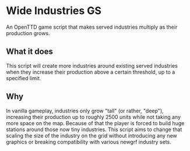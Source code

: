 # Wide Industries GS
An OpenTTD game script that makes served industries multiply as their production grows.

## What it does
This script will create more industries around existing served industries when they increase their production above a certain threshold, up to a specified limit.

## Why
In vanilla gameplay, industries only grow "tall" (or rather, "deep"), increasing their production up to roughly 2500 units while not taking any more space on the map. Because of that the player is forced to build huge stations around those now tiny industries. This script aims to change that scaling the size of the industry on the grid without introducing any new graphics or breaking compatibility with various newgrf industry sets.